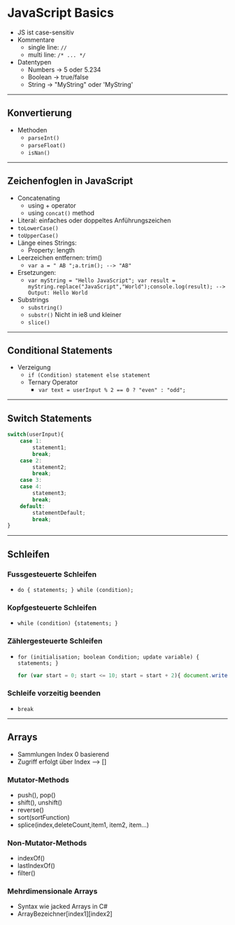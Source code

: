 # JavaScript Basics

- JS ist case-sensitiv
- Kommentare
    + single line: `//`
    + multi line: `/* ... */`
- Datentypen
    + Numbers -> 5 oder 5.234
    + Boolean -> true/false
    + String -> "MyString" oder 'MyString'

---

## Konvertierung

- Methoden
    + `parseInt()`
    + `parseFloat()`
    + `isNan()`

---

## Zeichenfoglen in JavaScript

- Concatenating
    + using + operator
    + using `concat()` method
- Literal: einfaches oder doppeltes Anführungszeichen
- `toLowerCase()`
- `toUpperCase()`
- Länge eines Strings:
    + Property: length
- Leerzeichen entfernen: trim()
    + `var a = " AB ";a.trim(); --> "AB"`
- Ersetzungen:
    + `var myString = "Hello JavaScript"; var result = myString.replace("JavaScript","World");console.log(result); --> Output: Hello World`
- Substrings
    + `substring()`
    + `substr()` Nicht in ie8 und kleiner
    + `slice()`

---

## Conditional Statements

- Verzeigung
    + `if (Condition) statement else statement`
    + Ternary Operator
        - `var text = userInput % 2 == 0 ? "even" : "odd";` 
---

## Switch Statements

```JavaScript
switch(userInput){
    case 1:
        statement1;
        break;
    case 2:
        statement2;
        break;
    case 3:
    case 4:
        statement3;
        break;
    default:
        statementDefault;
        break;
}
```

---

## Schleifen

### Fussgesteuerte Schleifen

 - `do { statements; } while (condition);`

### Kopfgesteuerte Schleifen

- `while (condition) {statements; }` 

### Zählergesteuerte Schleifen

- `for (initialisation; boolean Condition; update variable) { statements; }`
    ```JavaScript
    for (var start = 0; start <= 10; start = start + 2){ document.write(start + "<br/>");}
    ```

### Schleife vorzeitig beenden

- `break`

---

## Arrays

- Sammlungen Index 0 basierend
- Zugriff erfolgt über Index --> []

### Mutator-Methods
- push(), pop()
- shift(), unshift()
- reverse()
- sort(sortFunction)
- splice(index,deleteCount,item1, item2, item...)

### Non-Mutator-Methods
- indexOf()
- lastIndexOf()
- filter()

### Mehrdimensionale Arrays

- Syntax wie jacked Arrays in C#
- ArrayBezeichner[index1][index2]